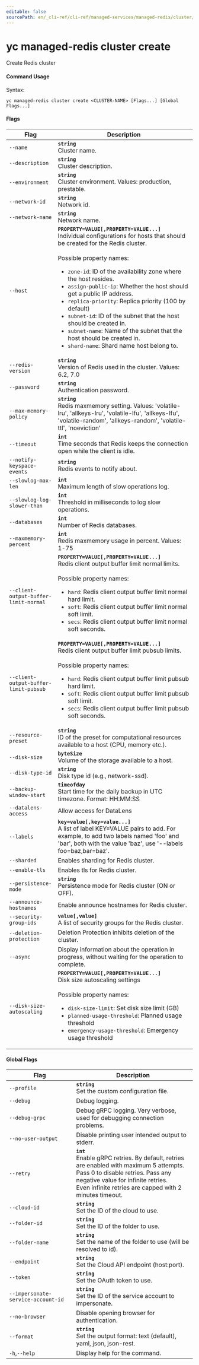 ```yaml
---
editable: false
sourcePath: en/_cli-ref/cli-ref/managed-services/managed-redis/cluster/create.md
---
```


# yc managed-redis cluster create

Create Redis cluster

#### Command Usage

Syntax: 

`yc managed-redis cluster create <CLUSTER-NAME> [Flags...] [Global Flags...]`

#### Flags

| Flag | Description |
|----|----|
|`--name`|<b>`string`</b><br/>Cluster name.|
|`--description`|<b>`string`</b><br/>Cluster description.|
|`--environment`|<b>`string`</b><br/>Cluster environment. Values: production, prestable.|
|`--network-id`|<b>`string`</b><br/>Network id.|
|`--network-name`|<b>`string`</b><br/>Network name.|
|`--host`|<b>`PROPERTY=VALUE[,PROPERTY=VALUE...]`</b><br/>Individual configurations for hosts that should be created for the Redis cluster.<br/><br/>Possible property names:<br/><ul> <li><code>zone-id</code>:     ID of the availability zone where the host resides.</li> <li><code>assign-public-ip</code>:     Whether the host should get a public IP address.</li> <li><code>replica-priority</code>:     Replica priority (100 by default)</li> <li><code>subnet-id</code>:     ID of the subnet that the host should be created in.</li> <li><code>subnet-name</code>:     Name of the subnet that the host should be created in.</li> <li><code>shard-name</code>:     Shard name host belong to.</li> </ul>|
|`--redis-version`|<b>`string`</b><br/>Version of Redis used in the cluster. Values: 6.2, 7.0|
|`--password`|<b>`string`</b><br/>Authentication password.|
|`--max-memory-policy`|<b>`string`</b><br/>Redis maxmemory setting. Values: 'volatile-lru', 'allkeys-lru', 'volatile-lfu', 'allkeys-lfu', 'volatile-random', 'allkeys-random', 'volatile-ttl', 'noeviction'|
|`--timeout`|<b>`int`</b><br/>Time seconds that Redis keeps the connection open while the client is idle.|
|`--notify-keyspace-events`|<b>`string`</b><br/>Redis events to notify about.|
|`--slowlog-max-len`|<b>`int`</b><br/>Maximum length of slow operations log.|
|`--slowlog-log-slower-than`|<b>`int`</b><br/>Threshold in milliseconds to log slow operations.|
|`--databases`|<b>`int`</b><br/>Number of Redis databases.|
|`--maxmemory-percent`|<b>`int`</b><br/>Redis maxmemory usage in percent. Values: 1-75|
|`--client-output-buffer-limit-normal`|<b>`PROPERTY=VALUE[,PROPERTY=VALUE...]`</b><br/>Redis client output buffer limit normal limits.<br/><br/>Possible property names:<br/><ul> <li><code>hard</code>:     Redis client output buffer limit normal hard limit.</li> <li><code>soft</code>:     Redis client output buffer limit normal soft limit.</li> <li><code>secs</code>:     Redis client output buffer limit normal soft seconds.</li> </ul>|
|`--client-output-buffer-limit-pubsub`|<b>`PROPERTY=VALUE[,PROPERTY=VALUE...]`</b><br/>Redis client output buffer limit pubsub limits.<br/><br/>Possible property names:<br/><ul> <li><code>hard</code>:     Redis client output buffer limit pubsub hard limit.</li> <li><code>soft</code>:     Redis client output buffer limit pubsub soft limit.</li> <li><code>secs</code>:     Redis client output buffer limit pubsub soft seconds.</li> </ul>|
|`--resource-preset`|<b>`string`</b><br/>ID of the preset for computational resources available to a host (CPU, memory etc.).|
|`--disk-size`|<b>`byteSize`</b><br/>Volume of the storage available to a host.|
|`--disk-type-id`|<b>`string`</b><br/>Disk type id (e.g., network-ssd).|
|`--backup-window-start`|<b>`timeofday`</b><br/>Start time for the daily backup in UTC timezone. Format: HH:MM:SS|
|`--datalens-access`|Allow access for DataLens|
|`--labels`|<b>`key=value[,key=value...]`</b><br/>A list of label KEY=VALUE pairs to add. For example, to add two labels named 'foo' and 'bar', both with the value 'baz', use '--labels foo=baz,bar=baz'.|
|`--sharded`|Enables sharding for Redis cluster.|
|`--enable-tls`|Enables tls for Redis cluster.|
|`--persistence-mode`|<b>`string`</b><br/>Persistence mode for Redis cluster (ON or OFF).|
|`--announce-hostnames`|Enable announce hostnames for Redis cluster.|
|`--security-group-ids`|<b>`value[,value]`</b><br/>A list of security groups for the Redis cluster.|
|`--deletion-protection`|Deletion Protection inhibits deletion of the cluster.|
|`--async`|Display information about the operation in progress, without waiting for the operation to complete.|
|`--disk-size-autoscaling`|<b>`PROPERTY=VALUE[,PROPERTY=VALUE...]`</b><br/>Disk size autoscaling settings<br/><br/>Possible property names:<br/><ul> <li><code>disk-size-limit</code>:     Set disk size limit (GB)</li> <li><code>planned-usage-threshold</code>:     Planned usage threshold</li> <li><code>emergency-usage-threshold</code>:     Emergency usage threshold</li> </ul>|

#### Global Flags

| Flag | Description |
|----|----|
|`--profile`|<b>`string`</b><br/>Set the custom configuration file.|
|`--debug`|Debug logging.|
|`--debug-grpc`|Debug gRPC logging. Very verbose, used for debugging connection problems.|
|`--no-user-output`|Disable printing user intended output to stderr.|
|`--retry`|<b>`int`</b><br/>Enable gRPC retries. By default, retries are enabled with maximum 5 attempts.<br/>Pass 0 to disable retries. Pass any negative value for infinite retries.<br/>Even infinite retries are capped with 2 minutes timeout.|
|`--cloud-id`|<b>`string`</b><br/>Set the ID of the cloud to use.|
|`--folder-id`|<b>`string`</b><br/>Set the ID of the folder to use.|
|`--folder-name`|<b>`string`</b><br/>Set the name of the folder to use (will be resolved to id).|
|`--endpoint`|<b>`string`</b><br/>Set the Cloud API endpoint (host:port).|
|`--token`|<b>`string`</b><br/>Set the OAuth token to use.|
|`--impersonate-service-account-id`|<b>`string`</b><br/>Set the ID of the service account to impersonate.|
|`--no-browser`|Disable opening browser for authentication.|
|`--format`|<b>`string`</b><br/>Set the output format: text (default), yaml, json, json-rest.|
|`-h`,`--help`|Display help for the command.|
